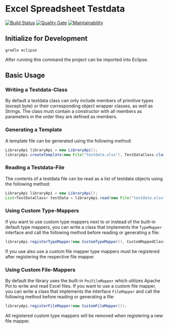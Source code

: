 # Excel Spreadsheet Testdata
[![Build Status](https://travis-ci.org/flpa/swf.svg?branch=master)](https://travis-ci.org/flpa/swf)
[![Quality Gate](https://sonarcloud.io/api/project_badges/measure?project=at.technikum.mse.swf%3AExcelSpreadsheetTestdata&metric=alert_status)](https://sonarcloud.io/dashboard?id=at.technikum.mse.swf%3AExcelSpreadsheetTestdata) [![Maintainability](https://sonarcloud.io/api/project_badges/measure?project=at.technikum.mse.swf%3AExcelSpreadsheetTestdata&metric=sqale_rating)](https://sonarcloud.io/dashboard?id=at.technikum.mse.swf%3AExcelSpreadsheetTestdata)  

## Initialize for Development
 
`gradle eclipse`

After running this command the project can be imported into Eclipse.

## Basic Usage
### Writing a Testdata-Class
By default a testdata class can only include members of primitive types (except byte) or their corresponding object wrapper classes, as well as Strings. 
The class must contain a constructor with all members as parameters in the order they are defined as members.

### Generating a Template
A template file can be generated using the following method:
```java
LibraryApi libraryApi = new LibraryApi();
libraryApi.createTemplate(new File("testdata.xlsx"), TestDataClass.class);
```

### Reading a Testdata-File
The contents of a testdata file can be read as a list of testdata objects using the following method:
```java
LibraryApi libraryApi = new LibraryApi();
List<TestDataClass> testData = libraryApi.read(new File("testdata.xlsx"), TestDataClass.class);
```

### Using Custom Type-Mappers
If you want to use custom type mappers next to or instead of the built-in default type mappers, you can write a class that implements the `TypeMapper` interface and call the following method before reading or generating a file:
```java
libraryApi.registerTypeMapper(new CustomTypeMapper(), CustomMappedClass.class);
```
If you use also use a custom file mapper type mappers must be registered after registering the respective file mapper.

### Using Custom File-Mappers
By default the library uses the built-in `PoiFileMapper` which utilizes Apache Poi to write and read Excel files.
If you want to use a custom file mapper, you can write a class that implements the interface `FileMapper` and call the following method before reading or generating a file:
```java
libraryApi.registerFileMapper(new CustomFileMapper());
```
All registered custom type mappers will be removed when registering a new file mapper. 
